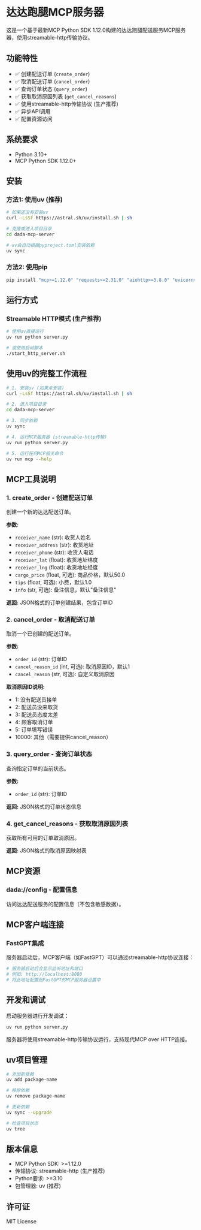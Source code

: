 # 达达跑腿MCP服务器

这是一个基于最新MCP Python SDK 1.12.0构建的达达跑腿配送服务MCP服务器，使用streamable-http传输协议。

## 功能特性

- ✅ 创建配送订单 (`create_order`)
- ✅ 取消配送订单 (`cancel_order`) 
- ✅ 查询订单状态 (`query_order`)
- ✅ 获取取消原因列表 (`get_cancel_reasons`)
- ✅ 使用streamable-http传输协议 (生产推荐)
- ✅ 异步API调用
- ✅ 配置资源访问

## 系统要求

- Python 3.10+
- MCP Python SDK 1.12.0+

## 安装

### 方法1: 使用uv (推荐)

```bash
# 如果还没有安装uv
curl -LsSf https://astral.sh/uv/install.sh | sh

# 克隆或进入项目目录
cd dada-mcp-server

# uv会自动根据pyproject.toml安装依赖
uv sync
```

### 方法2: 使用pip

```bash
pip install "mcp>=1.12.0" "requests>=2.31.0" "aiohttp>=3.8.0" "uvicorn>=0.24.0"
```

## 运行方式

### Streamable HTTP模式 (生产推荐)

```bash
# 使用uv直接运行
uv run python server.py

# 或使用启动脚本
./start_http_server.sh
```

## 使用uv的完整工作流程

```bash
# 1. 安装uv (如果未安装)
curl -LsSf https://astral.sh/uv/install.sh | sh

# 2. 进入项目目录
cd dada-mcp-server

# 3. 同步依赖
uv sync

# 4. 运行MCP服务器 (streamable-http传输)
uv run python server.py

# 5. 运行任何MCP相关命令
uv run mcp --help
```

## MCP工具说明

### 1. create_order - 创建配送订单

创建一个新的达达配送订单。

**参数:**
- `receiver_name` (str): 收货人姓名
- `receiver_address` (str): 收货地址  
- `receiver_phone` (str): 收货人电话
- `receiver_lat` (float): 收货地址纬度
- `receiver_lng` (float): 收货地址经度
- `cargo_price` (float, 可选): 商品价格，默认50.0
- `tips` (float, 可选): 小费，默认1.0
- `info` (str, 可选): 备注信息，默认"备注信息"

**返回:** JSON格式的订单创建结果，包含订单ID

### 2. cancel_order - 取消配送订单

取消一个已创建的配送订单。

**参数:**
- `order_id` (str): 订单ID
- `cancel_reason_id` (int, 可选): 取消原因ID，默认1
- `cancel_reason` (str, 可选): 自定义取消原因

**取消原因ID说明:**
- 1: 没有配送员接单
- 2: 配送员没来取货
- 3: 配送员态度太差
- 4: 顾客取消订单
- 5: 订单填写错误
- 10000: 其他（需要提供cancel_reason）

### 3. query_order - 查询订单状态

查询指定订单的当前状态。

**参数:**
- `order_id` (str): 订单ID

**返回:** JSON格式的订单状态信息

### 4. get_cancel_reasons - 获取取消原因列表

获取所有可用的订单取消原因。

**返回:** JSON格式的取消原因映射表

## MCP资源

### dada://config - 配置信息

访问达达配送服务的配置信息（不包含敏感数据）。

## MCP客户端连接

### FastGPT集成

服务器启动后，MCP客户端（如FastGPT）可以通过streamable-http协议连接：

```bash
# 服务器启动后会显示监听地址和端口
# 例如: http://localhost:8080
# 将此地址配置到FastGPT的MCP服务器设置中
```

## 开发和调试

启动服务器进行开发调试：

```bash
uv run python server.py
```

服务器将使用streamable-http传输协议运行，支持现代MCP over HTTP连接。

## uv项目管理

```bash
# 添加新依赖
uv add package-name

# 移除依赖  
uv remove package-name

# 更新依赖
uv sync --upgrade

# 检查项目状态
uv tree
```

## 版本信息

- MCP Python SDK: >=1.12.0
- 传输协议: streamable-http (生产推荐)
- Python要求: >=3.10
- 包管理器: uv (推荐)

## 许可证

MIT License